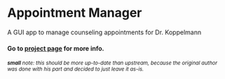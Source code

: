 # Appointment Manager
A GUI app to manage counseling appointments for Dr. Koppelmann

#### Go to [project page](https://trannn.ml/Appointment-Manager/) for more info.

<sub><i><b>small</b> note: this should be more up-to-date than upstream, because the original author was done with his part and decided to just leave it as-is.</i></sub>
